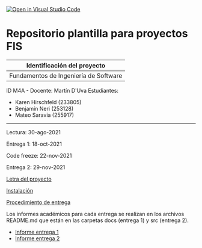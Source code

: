 [![Open in Visual Studio Code](https://classroom.github.com/assets/open-in-vscode-f059dc9a6f8d3a56e377f745f24479a46679e63a5d9fe6f495e02850cd0d8118.svg)](https://classroom.github.com/online_ide?assignment_repo_id=444801&assignment_repo_type=GroupAssignmentRepo)
# Repositorio plantilla para proyectos FIS

| Identificación del proyecto
|-----------
| Fundamentos de Ingeniería de Software
ID M4A - Docente: Martín D'Uva
Estudiantes:

- Karen Hirschfeld (233805)
- Benjamín Neri (253128)
- Mateo Saravia (255917)

***
Lectura: 30-ago-2021

Entrega 1: 18-oct-2021

Code freeze: 22-nov-2021

Entrega 2: 29-nov-2021

[Letra del proyecto](letra.md)

[Instalación](install.md)

[Procedimiento de entrega](proc_entrega.md)

Los informes académicos para cada entrega se realizan en los archivos README.md que están en las carpetas docs (entrega 1) y src (entrega 2).
* [Informe entrega 1](docs/README.md)
* [Informe entrega 2](src/README.md)



